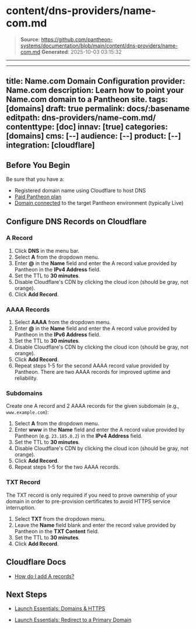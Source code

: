 # content/dns-providers/name-com.md

> **Source**: https://github.com/pantheon-systems/documentation/blob/main/content/dns-providers/name-com.md
> **Generated**: 2025-10-03 03:15:32

---

---
title: Name.com Domain Configuration
provider: Name.com
description: Learn how to point your Name.com domain to a Pantheon site.
tags: [domains]
draft: true
permalink: docs/:basename
editpath: dns-providers/name-com.md/
contenttype: [doc]
innav: [true]
categories: [domains]
cms: [--]
audience: [--]
product: [--]
integration: [cloudflare]
---
## Before You Begin
Be sure that you have a:

- Registered domain name using Cloudflare to host DNS
- [Paid Pantheon plan](/guides/launch/plans)
- [Domain connected](/guides/launch/domains) to the target Pantheon environment (typically Live)

## Configure DNS Records on Cloudflare

### A Record
1. Click **DNS** in the menu bar.
2. Select **A** from the dropdown menu.
3. Enter **@** in the **Name** field and enter the A record value provided by Pantheon in the **IPv4 Address** field.
4. Set the TTL to **30 minutes**.
5. Disable Cloudflare's CDN by clicking the cloud icon (should be gray, not orange).
6. Click **Add Record**.

### AAAA Records
1. Select **AAAA** from the dropdown menu.
2. Enter **@** in the **Name** field and enter the A record value provided by Pantheon in the **IPv6 Address** field.
3. Set the TTL to **30 minutes**.
4. Disable Cloudflare's CDN by clicking the cloud icon (should be gray, not orange).
5. Click **Add Record**.
6. Repeat steps 1-5 for the second AAAA record value provided by Pantheon. There are two AAAA records for improved uptime and reliability.

### Subdomains
Create one A record and 2 AAAA records for the given subdomain (e.g., `www.example.com`):

1. Select **A** from the dropdown menu.
2. Enter **www** in the **Name** field and enter the A record value provided by Pantheon (e.g. `23.185.0.2`) in the **IPv4 Address** field.
3. Set the TTL to **30 minutes**.
4. Disable Cloudflare's CDN by clicking the cloud icon (should be gray, not orange).
5. Click **Add Record**.
6. Repeat steps 1-5 for the two AAAA records.

### TXT Record
The TXT record is only required if you need to prove ownership of your domain in order to pre-provision certificates to avoid HTTPS service interruption.

1. Select **TXT** from the dropdown menu.
2. Leave the **Name** field blank and enter the record value provided by Pantheon in the **TXT Content** field.
3. Set the TTL to **30 minutes**.
4. Click **Add Record**.

## Cloudflare Docs

* [How do I add A records?](https://support.cloudflare.com/hc/en-us/articles/200169096-How-do-I-add-A-records-)

## Next Steps

* [Launch Essentials: Domains & HTTPS](/guides/launch/domains)

* [Launch Essentials: Redirect to a Primary Domain](/guides/launch/redirects)
